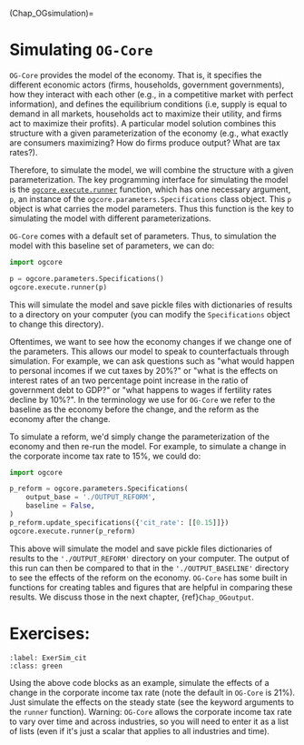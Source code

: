 (Chap_OGsimulation)=

# Simulating `OG-Core`

`OG-Core` provides the model of the economy. That is, it specifies the different economic actors (firms, households, government governments), how they interact with each other (e.g., in a competitive market with perfect information), and defines the equilibrium conditions (i.e, supply is equal to demand in all markets, households act to maximize their utility, and firms act to maximize their profits).  A particular model solution combines this structure with a given parameterization of the economy (e.g., what exactly are consumers maximizing?  How do firms produce output? What are tax rates?).

Therefore, to simulate the model, we will combine the structure with a given parameterization.  The key programming interface for simulating the model is the [`ogcore.execute.runner`](https://pslmodels.github.io/OG-Core/content/api/execute.html) function, which has one necessary argument, `p`, an instance of the `ogcore.parameters.Specifications` class object.  This `p` object is what carries the model parameters.  Thus this function is the key to simulating the model with different parameterizations.

`OG-Core` comes with a default set of parameters.  Thus, to simulation the model with this baseline set of parameters, we can do:

```python
import ogcore

p = ogcore.parameters.Specifications()
ogcore.execute.runner(p)

```

This will simulate the model and save pickle files with dictionaries of results to a directory on your computer (you can modify the `Specifications` object to change this directory).

Oftentimes, we want to see how the economy changes if we change one of the parameters. This allows our model to speak to counterfactuals through simulation. For example, we can ask questions such as "what would happen to personal incomes if we cut taxes by 20%?" or "what is the effects on interest rates of an two percentage point increase in the ratio of government debt to GDP?" or "what happens to wages if fertility rates decline by 10%?".  In the terminology we use for `OG-Core` we refer to the baseline as the economy before the change, and the reform as the economy after the change.

To simulate a reform, we'd simply change the parameterization of the economy and then re-run the model.  For example, to simulate a change in the corporate income tax rate to 15%, we could do:

```python
import ogcore

p_reform = ogcore.parameters.Specifications(
    output_base = './OUTPUT_REFORM',
    baseline = False,
)
p_reform.update_specifications({'cit_rate': [[0.15]]})
ogcore.execute.runner(p_reform)

```

This above will simulate the model and save pickle files dictionaries of results to the `'./OUTPUT_REFORM'` directory on your computer.  The output of this run can then be compared to that in the `'./OUTPUT_BASELINE'` directory to see the effects of the reform on the economy.  `OG-Core` has some built in functions for creating tables and figures that are helpful in comparing these results.  We discuss those in the next chapter, {ref}`Chap_OGoutput`.

# Exercises:

```{exercise-start}
:label: ExerSim_cit
:class: green
```
Using the above code blocks as an example, simulate the effects of a change in the corporate income tax rate (note the default in `OG-Core` is 21%). Just simulate the effects on the steady state (see the keyword arguments to the `runner` function).  Warning: `OG-Core` allows the corporate income tax rate to vary over time and across industries, so you will need to enter it as a list of lists (even if it's just a scalar that applies to all industries and time).
```{exercise-end}
```